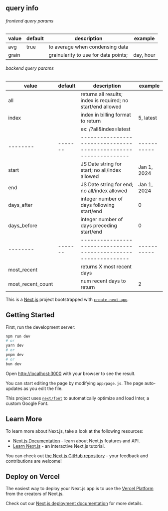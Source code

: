 
## query info

###### _frontend query params_
| value    | default | description                               | example    |
| -------- | ------- | ----------------------------------------- | ---------- |
| avg      | true    | to average when condensing data           |            |
| grain    |         | grainularity to use for data points;      | day, hour |

###### _backend query params_
| value             | default | description                                                     | example     |
| --------          | ------- | --------------------------------------------------------------- | ----------- |
| all               |         | returns all results; index is required; no start/end allowed    |             |
| index             |         | index in billing format to return                               | 5, latest   |
|                   |         | ex: /?all&index=latest                                          |             |
| --------          | ------- | --------------------------------------------------------------- | ----------- |
| start             |         | JS Date string for start; no all/index allowed                  | Jan 1, 2024 |
| end               |         | JS Date string for end; no all/index allowed                    | Jan 1, 2024 |
| days_after        |         | integer number of days following start/end                      | 0           |
| days_before       |         | integer number of days preceding start/end                      | 0           |
| --------          | ------- | --------------------------------------------------------------- | ----------- |
| most_recent       |         | returns X most recent days                                      |             |
| most_recent_count |         | num recent days to return                                       | 2           |


This is a [Next.js](https://nextjs.org/) project bootstrapped with [`create-next-app`](https://github.com/vercel/next.js/tree/canary/packages/create-next-app).

## Getting Started

First, run the development server:

```bash
npm run dev
# or
yarn dev
# or
pnpm dev
# or
bun dev
```

Open [http://localhost:3000](http://localhost:3000) with your browser to see the result.

You can start editing the page by modifying `app/page.js`. The page auto-updates as you edit the file.

This project uses [`next/font`](https://nextjs.org/docs/basic-features/font-optimization) to automatically optimize and load Inter, a custom Google Font.

## Learn More

To learn more about Next.js, take a look at the following resources:

- [Next.js Documentation](https://nextjs.org/docs) - learn about Next.js features and API.
- [Learn Next.js](https://nextjs.org/learn) - an interactive Next.js tutorial.

You can check out [the Next.js GitHub repository](https://github.com/vercel/next.js/) - your feedback and contributions are welcome!

## Deploy on Vercel

The easiest way to deploy your Next.js app is to use the [Vercel Platform](https://vercel.com/new?utm_medium=default-template&filter=next.js&utm_source=create-next-app&utm_campaign=create-next-app-readme) from the creators of Next.js.

Check out our [Next.js deployment documentation](https://nextjs.org/docs/deployment) for more details.
